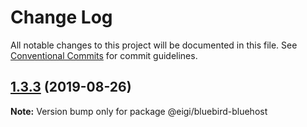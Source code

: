 # Change Log

All notable changes to this project will be documented in this file.
See [Conventional Commits](https://conventionalcommits.org) for commit guidelines.

## [1.3.3](https://github.com/enduranceinternational/bluebird/compare/v1.3.2...v1.3.3) (2019-08-26)

**Note:** Version bump only for package @eigi/bluebird-bluehost
